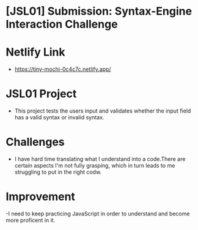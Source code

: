 # [JSL01] Submission: Syntax-Engine Interaction Challenge

# Netlify Link
 - https://tiny-mochi-0c4c7c.netlify.app/

# JSL01 Project
  - This project tests the users input and validates whether the input field has a valid syntax or invalid syntax.

  # Challenges
   - I have hard time translating what I understand into a code.There are certain aspects I'm not fully grasping, which in turn leads to me struggling to put in the right codw.

# Improvement
-I need to keep practicing JavaScript in order to understand and become more proficent in it.
